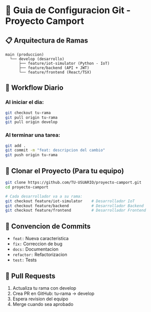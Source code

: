 # 🚀 Guia de Configuracion Git - Proyecto Camport

## 📋 Arquitectura de Ramas

```
main (produccion)
  └── develop (desarrollo)
      ├── feature/iot-simulator (Python - IoT)
      ├── feature/backend (API + JWT)
      └── feature/frontend (React/TSX)
```

## 👥 Workflow Diario

### Al iniciar el dia:
```bash
git checkout tu-rama
git pull origin tu-rama
git pull origin develop
```

### Al terminar una tarea:
```bash
git add .
git commit -m "feat: descripcion del cambio"
git push origin tu-rama
```

## 🔄 Clonar el Proyecto (Para tu equipo)

```bash
git clone https://github.com/TU-USUARIO/proyecto-camport.git
cd proyecto-camport

# Cada desarrollador va a su rama:
git checkout feature/iot-simulator    # Desarrollador IoT
git checkout feature/backend          # Desarrollador Backend
git checkout feature/frontend         # Desarrollador Frontend
```

## 📝 Convencion de Commits

- `feat:` Nueva caracteristica
- `fix:` Correccion de bug
- `docs:` Documentacion
- `refactor:` Refactorizacion
- `test:` Tests

## 🔗 Pull Requests

1. Actualiza tu rama con develop
2. Crea PR en GitHub: tu-rama → develop
3. Espera revision del equipo
4. Merge cuando sea aprobado
